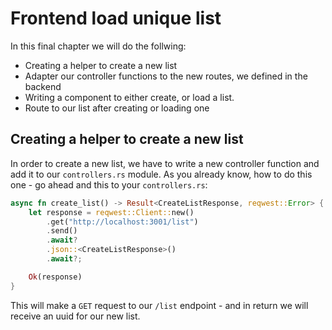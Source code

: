 # Frontend load unique list

In this final chapter we will do the follwing:
- Creating a helper to create a new list
- Adapter our controller functions to the new routes, we defined in the backend
- Writing a component to either create, or load a list.
- Route to our list after creating or loading one

## Creating a helper to create a new list

In order to create a new list, we have to write a new controller function and add it to our `controllers.rs` module. As you already know, how to do this one - go ahead and this to your `controllers.rs`:

```rust
async fn create_list() -> Result<CreateListResponse, reqwest::Error> {
    let response = reqwest::Client::new()
        .get("http://localhost:3001/list")
        .send()
        .await?
        .json::<CreateListResponse>()
        .await?;

    Ok(response)
}
```

This will make a `GET` request to our `/list` endpoint - and in return we will receive an uuid for our new list. 
